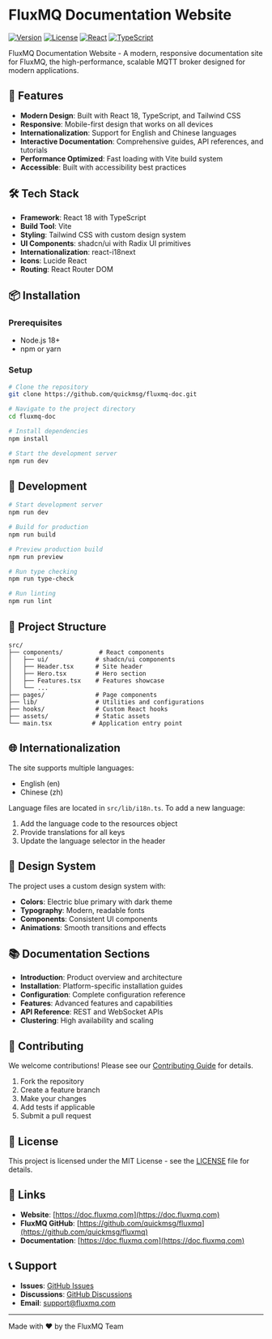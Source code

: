 # FluxMQ Documentation Website

[![Version](https://img.shields.io/badge/version-2.1.0-blue.svg)](https://github.com/quickmsg/fluxmq-doc)
[![License](https://img.shields.io/badge/license-MIT-green.svg)](LICENSE)
[![React](https://img.shields.io/badge/React-18.3.1-blue.svg)](https://reactjs.org/)
[![TypeScript](https://img.shields.io/badge/TypeScript-5.8.3-blue.svg)](https://www.typescriptlang.org/)

FluxMQ Documentation Website - A modern, responsive documentation site for FluxMQ, the high-performance, scalable MQTT broker designed for modern applications.

## 🚀 Features

- **Modern Design**: Built with React 18, TypeScript, and Tailwind CSS
- **Responsive**: Mobile-first design that works on all devices
- **Internationalization**: Support for English and Chinese languages
- **Interactive Documentation**: Comprehensive guides, API references, and tutorials
- **Performance Optimized**: Fast loading with Vite build system
- **Accessible**: Built with accessibility best practices

## 🛠️ Tech Stack

- **Framework**: React 18 with TypeScript
- **Build Tool**: Vite
- **Styling**: Tailwind CSS with custom design system
- **UI Components**: shadcn/ui with Radix UI primitives
- **Internationalization**: react-i18next
- **Icons**: Lucide React
- **Routing**: React Router DOM

## 📦 Installation

### Prerequisites

- Node.js 18+ 
- npm or yarn

### Setup

```bash
# Clone the repository
git clone https://github.com/quickmsg/fluxmq-doc.git

# Navigate to the project directory
cd fluxmq-doc

# Install dependencies
npm install

# Start the development server
npm run dev
```

## 🚀 Development

```bash
# Start development server
npm run dev

# Build for production
npm run build

# Preview production build
npm run preview

# Run type checking
npm run type-check

# Run linting
npm run lint
```

## 📁 Project Structure

```
src/
├── components/          # React components
│   ├── ui/             # shadcn/ui components
│   ├── Header.tsx      # Site header
│   ├── Hero.tsx        # Hero section
│   ├── Features.tsx    # Features showcase
│   └── ...
├── pages/              # Page components
├── lib/                # Utilities and configurations
├── hooks/              # Custom React hooks
├── assets/             # Static assets
└── main.tsx           # Application entry point
```

## 🌐 Internationalization

The site supports multiple languages:

- English (en)
- Chinese (zh)

Language files are located in `src/lib/i18n.ts`. To add a new language:

1. Add the language code to the resources object
2. Provide translations for all keys
3. Update the language selector in the header

## 🎨 Design System

The project uses a custom design system with:

- **Colors**: Electric blue primary with dark theme
- **Typography**: Modern, readable fonts
- **Components**: Consistent UI components
- **Animations**: Smooth transitions and effects

## 📚 Documentation Sections

- **Introduction**: Product overview and architecture
- **Installation**: Platform-specific installation guides
- **Configuration**: Complete configuration reference
- **Features**: Advanced features and capabilities
- **API Reference**: REST and WebSocket APIs
- **Clustering**: High availability and scaling

## 🤝 Contributing

We welcome contributions! Please see our [Contributing Guide](CONTRIBUTING.md) for details.

1. Fork the repository
2. Create a feature branch
3. Make your changes
4. Add tests if applicable
5. Submit a pull request

## 📄 License

This project is licensed under the MIT License - see the [LICENSE](LICENSE) file for details.

## 🔗 Links

- **Website**: [https://doc.fluxmq.com](https://doc.fluxmq.com)
- **FluxMQ GitHub**: [https://github.com/quickmsg/fluxmq](https://github.com/quickmsg/fluxmq)
- **Documentation**: [https://doc.fluxmq.com](https://doc.fluxmq.com)

## 📞 Support

- **Issues**: [GitHub Issues](https://github.com/quickmsg/fluxmq-doc/issues)
- **Discussions**: [GitHub Discussions](https://github.com/quickmsg/fluxmq-doc/discussions)
- **Email**: support@fluxmq.com

---

Made with ❤️ by the FluxMQ Team
